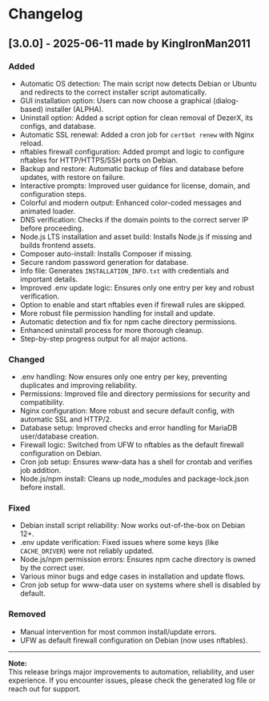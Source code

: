 # Changelog

## [3.0.0] - 2025-06-11 made by KingIronMan2011

### Added

- Automatic OS detection: The main script now detects Debian or Ubuntu and redirects to the correct installer script automatically.
- GUI installation option: Users can now choose a graphical (dialog-based) installer (ALPHA).
- Uninstall option: Added a script option for clean removal of DezerX, its configs, and database.
- Automatic SSL renewal: Added a cron job for `certbot renew` with Nginx reload.
- nftables firewall configuration: Added prompt and logic to configure nftables for HTTP/HTTPS/SSH ports on Debian.
- Backup and restore: Automatic backup of files and database before updates, with restore on failure.
- Interactive prompts: Improved user guidance for license, domain, and configuration steps.
- Colorful and modern output: Enhanced color-coded messages and animated loader.
- DNS verification: Checks if the domain points to the correct server IP before proceeding.
- Node.js LTS installation and asset build: Installs Node.js if missing and builds frontend assets.
- Composer auto-install: Installs Composer if missing.
- Secure random password generation for database.
- Info file: Generates `INSTALLATION_INFO.txt` with credentials and important details.
- Improved .env update logic: Ensures only one entry per key and robust verification.
- Option to enable and start nftables even if firewall rules are skipped.
- More robust file permission handling for install and update.
- Automatic detection and fix for npm cache directory permissions.
- Enhanced uninstall process for more thorough cleanup.
- Step-by-step progress output for all major actions.

### Changed

- .env handling: Now ensures only one entry per key, preventing duplicates and improving reliability.
- Permissions: Improved file and directory permissions for security and compatibility.
- Nginx configuration: More robust and secure default config, with automatic SSL and HTTP/2.
- Database setup: Improved checks and error handling for MariaDB user/database creation.
- Firewall logic: Switched from UFW to nftables as the default firewall configuration on Debian.
- Cron job setup: Ensures www-data has a shell for crontab and verifies job addition.
- Node.js/npm install: Cleans up node_modules and package-lock.json before install.

### Fixed

- Debian install script reliability: Now works out-of-the-box on Debian 12+.
- .env update verification: Fixed issues where some keys (like `CACHE_DRIVER`) were not reliably updated.
- Node.js/npm permission errors: Ensures npm cache directory is owned by the correct user.
- Various minor bugs and edge cases in installation and update flows.
- Cron job setup for www-data user on systems where shell is disabled by default.

### Removed

- Manual intervention for most common install/update errors.
- UFW as default firewall configuration on Debian (now uses nftables).

---

**Note:**  
This release brings major improvements to automation, reliability, and user experience. If you encounter issues, please check the generated log file or reach out for support.
